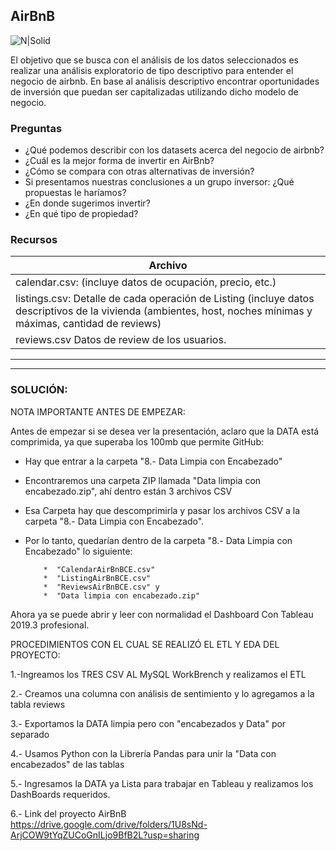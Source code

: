 ## AirBnB

![N|Solid](https://piernine.co/wp-content/uploads/elementor/thumbs/Airbnb-red-lrg-1080x675-1-ph818omam1mv695ypg24xjogcbkjrurf7dgvyjglnk.jpeg)



El objetivo que se busca con el análisis de los datos seleccionados es realizar una análisis exploratorio de tipo descriptivo para entender el negocio de airbnb. 
En base al análisis descriptivo encontrar oportunidades de inversión que puedan ser capitalizadas utilizando dicho modelo de negocio.

### Preguntas 

* ¿Qué podemos describir con los datasets acerca del negocio de airbnb?
* ¿Cuál es la mejor forma de invertir en AirBnb?
* ¿Cómo se compara con otras alternativas de inversión?
* Si presentamos nuestras conclusiones a un grupo inversor: ¿Qué propuestas le haríamos?
* ¿En donde sugerimos invertir?
* ¿En qué tipo de propiedad?

### Recursos
| Archivo
| ------ 
| calendar.csv: (incluye datos de ocupación, precio, etc.)  
| listings.csv: Detalle de cada operación de Listing (incluye datos descriptivos de la vivienda (ambientes, host, noches mínimas y máximas, cantidad de reviews)
| reviews.csv Datos de review de los usuarios.


------

------

### SOLUCIÓN:

NOTA IMPORTANTE ANTES DE EMPEZAR:

Antes de empezar si se desea ver la presentación, aclaro que la DATA está comprimida, ya que superaba los 100mb que permite GitHub: 
  * Hay que entrar a la carpeta "8.- Data Limpia con Encabezado"
  * Encontraremos una carpeta ZIP llamada "Data limpia con encabezado.zip", ahí dentro están 3 archivos CSV
  * Esa Carpeta hay que descomprimirla y pasar los archivos CSV a la carpeta "8.- Data Limpia con Encabezado".
  * Por lo tanto, quedarían dentro de la carpeta "8.- Data Limpia con Encabezado" lo siguiente:
    
            *  "CalendarAirBnBCE.csv"
            *  "ListingAirBnBCE.csv"
            *  "ReviewsAirBnBCE.csv" y
            *  "Data limpia con encabezado.zip"

Ahora ya se puede abrir y leer con normalidad el Dashboard Con Tableau 2019.3 profesional.


PROCEDIMIENTOS CON EL CUAL SE REALIZÓ EL ETL Y EDA DEL PROYECTO:

1.-Ingreamos los TRES CSV AL MySQL WorkBrench y realizamos el ETL

2.- Creamos una columna con análisis de sentimiento y lo agregamos a la tabla reviews

3.- Exportamos la DATA limpia pero con "encabezados y Data" por separado

4.- Usamos Python con la Librería Pandas para unir la "Data con encabezados" de las tablas

5.- Ingresamos la DATA ya Lista para trabajar en Tableau y realizamos los DashBoards requeridos.

6.- Link del proyecto AirBnB
https://drive.google.com/drive/folders/1U8sNd-ArjCOW9tYqZUCoGnILjo9BfB2L?usp=sharing
